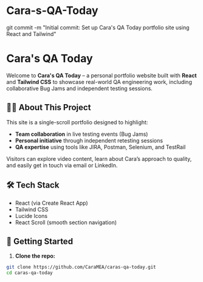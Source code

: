 # Cara-s-QA-Today
git commit -m "Initial commit: Set up Cara's QA Today portfolio site using React and Tailwind"
# Cara's QA Today

Welcome to **Cara's QA Today** – a personal portfolio website built with **React** and **Tailwind CSS** to showcase real-world QA engineering work, including collaborative Bug Jams and independent testing sessions.

## 👩‍💻 About This Project

This site is a single-scroll portfolio designed to highlight:

- **Team collaboration** in live testing events (Bug Jams)
- **Personal initiative** through independent retesting sessions
- **QA expertise** using tools like JIRA, Postman, Selenium, and TestRail

Visitors can explore video content, learn about Cara’s approach to quality, and easily get in touch via email or LinkedIn.

## 🛠 Tech Stack

- React (via Create React App)
- Tailwind CSS
- Lucide Icons
- React Scroll (smooth section navigation)

## 🚀 Getting Started

1. **Clone the repo:**

```bash
git clone https://github.com/CaraMEA/caras-qa-today.git
cd caras-qa-today
